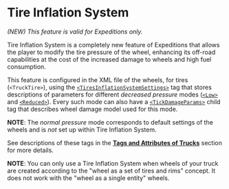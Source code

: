 # Tire Inflation System
*(NEW) This feature is valid for Expeditions only.*

Tire Inflation System is a completely new feature of Expeditions that allows the player to modify the tire pressure of the wheel, enhancing its off-road capabilities at the cost of the increased damage to wheels and high fuel consumption.

This feature is configured in the XML file of the wheels, for tires (`<TruckTire>`), using the [`<TiresInflationSystemSettings>`](./../tags_and_attributes_of_trucks/truckwheels/trucktires/trucktire/tiresinflationsystemsettings/index.md) tag that stores descriptions of parameters for different *decreased pressure* modes ([`<Low>`](./../tags_and_attributes_of_trucks/truckwheels/trucktires/trucktire/tiresinflationsystemsettings/low_reduced/index.md) and [`<Reduced>`](./../tags_and_attributes_of_trucks/truckwheels/trucktires/trucktire/tiresinflationsystemsettings/low_reduced/index.md)). Every such mode can also have a [`<TickDamageParams>`](./../tags_and_attributes_of_trucks/truckwheels/trucktires/trucktire/tiresinflationsystemsettings/low_reduced/tickdamageparams/index.md) child tag that describes wheel damage model used for this mode.

**NOTE**: The *normal pressure* mode corresponds to default settings of the wheels and is *not* set up within Tire Inflation System. 

See descriptions of these tags in the **[Tags and Attributes of Trucks](./../tags_and_attributes_of_trucks/index.md)** section for more details.

**NOTE**: You can only use a Tire Inflation System when wheels of your truck are created according to the "wheel as a set of tires and rims" concept. It does not work with the "wheel as a single entity" wheels.

